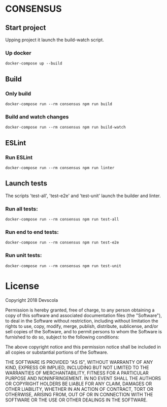 # CONSENSUS

## Start project

Upping project it launch the build-watch script.


### Up docker

`docker-compose up --build`


## Build

### Only build

`docker-compose run --rm consensus npm run build`


### Build and watch changes

`docker-compose run --rm consensus npm run build-watch`


## ESLint

### Run ESLint

`docker-compose run --rm consensus npm run linter`


## Launch tests

The scripts 'test-all', 'test-e2e' and 'test-unit' launch the builder and linter.


### Run all tests:

`docker-compose run --rm consensus npm run test-all`


### Run end to end tests:

`docker-compose run --rm consensus npm run test-e2e`


### Run unit tests:

`docker-compose run --rm consensus npm run test-unit`


# License

Copyright 2018 Devscola

Permission is hereby granted, free of charge, to any person obtaining a copy of this software and associated documentation files (the "Software"), to deal in the Software without restriction, including without limitation the rights to use, copy, modify, merge, publish, distribute, sublicense, and/or sell copies of the Software, and to permit persons to whom the Software is furnished to do so, subject to the following conditions:

The above copyright notice and this permission notice shall be included in all copies or substantial portions of the Software.

THE SOFTWARE IS PROVIDED "AS IS", WITHOUT WARRANTY OF ANY KIND, EXPRESS OR IMPLIED, INCLUDING BUT NOT LIMITED TO THE WARRANTIES OF MERCHANTABILITY, FITNESS FOR A PARTICULAR PURPOSE AND NONINFRINGEMENT. IN NO EVENT SHALL THE AUTHORS OR COPYRIGHT HOLDERS BE LIABLE FOR ANY CLAIM, DAMAGES OR OTHER LIABILITY, WHETHER IN AN ACTION OF CONTRACT, TORT OR OTHERWISE, ARISING FROM, OUT OF OR IN CONNECTION WITH THE SOFTWARE OR THE USE OR OTHER DEALINGS IN THE SOFTWARE.
